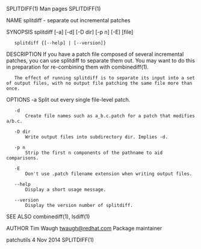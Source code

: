 SPLITDIFF(1)                                                                                    Man pages                                                                                    SPLITDIFF(1)

NAME
       splitdiff - separate out incremental patches

SYNOPSIS
       splitdiff [-a] [-d] [-D dir] [-p n] [-E] [file]

       splitdiff {[--help] | [--version]}

DESCRIPTION
       If you have a patch file composed of several incremental patches, you can use splitdiff to separate them out. You may want to do this in preparation for re-combining them with combinediff(1).

       The effect of running splitdiff is to separate its input into a set of output files, with no output file patching the same file more than once.

OPTIONS
       -a
           Split out every single file-level patch.

       -d
           Create file names such as a_b.c.patch for a patch that modifies a/b.c.

       -D dir
           Write output files into subdirectory dir. Implies -d.

       -p n
           Strip the first n components of the pathname to aid comparisons.

       -E
           Don't use .patch filename extension when writing output files.

       --help
           Display a short usage message.

       --version
           Display the version number of splitdiff.

SEE ALSO
       combinediff(1), lsdiff(1)

AUTHOR
       Tim Waugh <twaugh@redhat.com>
           Package maintainer

patchutils                                                                                      4 Nov 2014                                                                                   SPLITDIFF(1)
